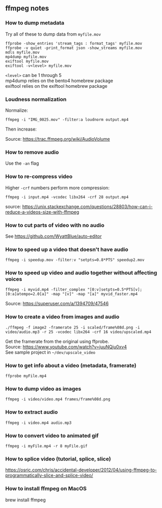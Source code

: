 <!-- 2023-08-01 -->  
## ffmpeg notes  
  
### How to dump metadata  
  
Try all of these to dump data from `myfile.mov`  
  
    ffprobe -show_entries 'stream_tags : format_tags' myfile.mov  
    ffprobe -v quiet -print_format json -show_streams myfile.mov  
    mdls myfile.mov  
    mp4dump myfile.mov  
    exiftool myfile.mov  
    exiftool -v<level> myfile.mov  
  
`<level>` can be 1 through 5  
mp4dump relies on the bento4 homebrew package  
exiftool relies on the exiftool homebrew package  
  
### Loudness normalization  
  
Normalize:  
  
    ffmpeg -i "IMG_0025.mov" -filter:a loudnorm output.mp4  
  
Then increase:  
  
  
 Source: https://trac.ffmpeg.org/wiki/AudioVolume  
  
### How to remove audio  
Use the `-an` flag  
  
### How to re-compress video  
  
Higher `-crf` numbers perform more compression:  
  
    ffmpeg -i input.mp4 -vcodec libx264 -crf 28 output.mp4  
  
source: https://unix.stackexchange.com/questions/28803/how-can-i-reduce-a-videos-size-with-ffmpeg  
  
### How to cut parts of video with no audio  
See https://github.com/WyattBlue/auto-editor  
  
### How to speed up a video that doesn't have audio  
  
    ffmpeg -i speedup.mov -filter:v "setpts=0.8*PTS" speedup2.mov   
  
### How to speed up video and audio together without affecting voices  
  
    ffmpeg -i myvid.mp4 -filter_complex "[0:v]setpts=0.5*PTS[v];[0:a]atempo=2.0[a]" -map "[v]" -map "[a]" myvid_faster.mp4  
  
Source: https://superuser.com/a/1394709/47546  
  
### How to create a video from images and audio  
  
    ./ffmpeg -f image2 -framerate 25 -i scaled/frame%08d.png -i video/audio.mp3 -r 25 -vcodec libx264 -crf 16 video/upscaled.mp4  
  
Get the framerate from the original using ffprobe.  
Source: https://www.youtube.com/watch?v=juuNQju0xv4  
See sample project in `~/dev/upscale_video`  
  
### How to get info about a video (metadata, framerate)  
  
    ffprobe myFile.mp4  
  
### How to dump video as images  
  
    ffmpeg -i video/video.mp4 frames/frame%08d.png  
  
### How to extract audio   
  
    ffmpeg -i video.mp4 audio.mp3  
  
<!-- 2023-07-02 -->  
### How to convert video to animated gif   
  
    ffmpeg -i myFile.mp4 -r 8 myFile.gif  
  
<!-- 2013-06-17 -->  
### How to splice video (tutorial, splice, slice)  
https://osric.com/chris/accidental-developer/2012/04/using-ffmpeg-to-programmatically-slice-and-splice-video/  
  
### How to install ffmpeg on MacOS  
brew install ffmpeg  
